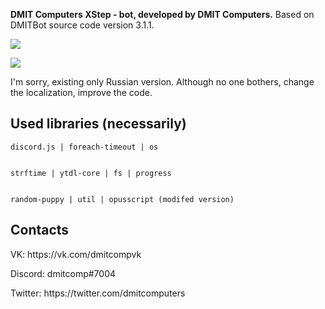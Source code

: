 <b>DMIT Computers XStep - bot, developed by DMIT Computers.</b> Based on DMITBot source code version 3.1.1.
<p><img src="https://media.discordapp.net/attachments/634674458770276371/711503900334751774/bandicam_2020-05-17_16-02-10-612.png"></img>
<p><img src="https://media.discordapp.net/attachments/634674458770276371/711504744069333052/bandicam_2020-05-17_16-05-34-868.png"></img>
<p>I'm sorry, existing only Russian version. Although no one bothers, change the localization, improve the code.

<p><p><h2>Used libraries (necessarily)</h2>
<p><code>discord.js | foreach-timeout | os <p>
strftime | ytdl-core | fs | progress<p>
random-puppy | util | opusscript (modifed version)</code>

<p><p><h2>Contacts</h2>
<p>VK: https://vk.com/dmitcompvk
<p>Discord: dmitcomp#7004
<p>Twitter: https://twitter.com/dmitcomputers
